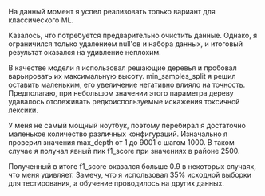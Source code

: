 На данный момент я успел реализовать только вариант для классического ML.

Казалось, что потребуется предварительно очистить данные.
Однако, я ограничился только удалением null'ов и набора данных,
и итоговый результат оказался на удивление неплохим.

В качестве модели я использовал решающие деревья и пробовал
варьировать их максимальную высоту.
min_samples_split я решил оставить маленьким,
его увеличение негативно влияло на точность.
Предполагаю, при небольшом значении этого параметра дереву удавалось
отслеживать редкоиспользуемые искажения токсичной лексики.

У меня не самый мощный ноутбук, поэтому перебирал я достаточно маленькое
количество различных конфигураций.
Изначально я проверил значения max_depth от 1 до 9001 с шагом 1000.
В таком случае я получал явный пик f1_score при значениях в районе 2500.

Полученный в итоге f1_score оказался больше 0.9 в некоторых случаях,
что меня удивляет.
Замечу, что я использовал 35% исходной выборки для тестирования,
а обучение проводилось на других данных.
